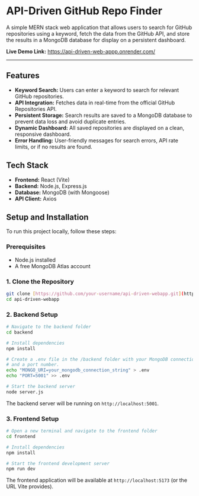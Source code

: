 # API-Driven GitHub Repo Finder

A simple MERN stack web application that allows users to search for GitHub repositories using a keyword, fetch the data from the GitHub API, and store the results in a MongoDB database for display on a persistent dashboard.

**Live Demo Link:** https://api-driven-web-appp.onrender.com/

---

## Features

- **Keyword Search:** Users can enter a keyword to search for relevant GitHub repositories.
- **API Integration:** Fetches data in real-time from the official GitHub Repositories API.
- **Persistent Storage:** Search results are saved to a MongoDB database to prevent data loss and avoid duplicate entries.
- **Dynamic Dashboard:** All saved repositories are displayed on a clean, responsive dashboard.
- **Error Handling:** User-friendly messages for search errors, API rate limits, or if no results are found.

## Tech Stack

- **Frontend:** React (Vite)
- **Backend:** Node.js, Express.js
- **Database:** MongoDB (with Mongoose)
- **API Client:** Axios

## Setup and Installation

To run this project locally, follow these steps:

### Prerequisites

- Node.js installed
- A free MongoDB Atlas account

### 1. Clone the Repository

```bash
git clone [https://github.com/your-username/api-driven-webapp.git](https://github.com/your-username/api-driven-webapp.git)
cd api-driven-webapp
```

### 2. Backend Setup

```bash
# Navigate to the backend folder
cd backend

# Install dependencies
npm install

# Create a .env file in the /backend folder with your MongoDB connection string
# and a port number.
echo "MONGO_URI=your_mongodb_connection_string" > .env
echo "PORT=5001" >> .env

# Start the backend server
node server.js
```
The backend server will be running on `http://localhost:5001`.

### 3. Frontend Setup

```bash
# Open a new terminal and navigate to the frontend folder
cd frontend

# Install dependencies
npm install

# Start the frontend development server
npm run dev
```
The frontend application will be available at `http://localhost:5173` (or the URL Vite provides).